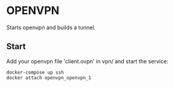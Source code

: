 # OPENVPN

Starts openvpn and builds a tunnel. 

## Start 

Add your openvpn file 'client.ovpn' in vpn/ and start the service:

```
docker-compose up ssh
docker attach openvpn_openvpn_1
```
